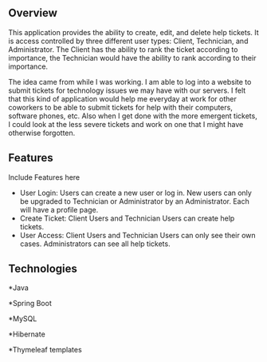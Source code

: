 ## Overview
This application provides the ability to create, edit, and delete help tickets. It is access controlled by three different user types: Client, Technician, and Administrator. The Client has the ability to rank the ticket according to importance, the Technician would have the ability to rank according to their importance.

The idea came from while I was working. I am able to log into a website to submit tickets for technology issues we may have with our servers. I felt that this kind of application would help me everyday at work for other coworkers to be able to submit tickets for help with their computers, software phones, etc. Also when I get done with the more emergent tickets, I could look at the less severe tickets and work on one that I might have otherwise forgotten.  



## Features
Include Features here
* User Login: Users can create a new user or log in. New users can only be upgraded to Technician or Administrator by an Administrator. Each will have a profile page.
* Create Ticket: Client Users and Technician Users can create help tickets.
* User Access: Client Users and Technician Users can only see their own cases. Administrators can see all help tickets. 

## Technologies
*Java

*Spring Boot

*MySQL

*Hibernate

*Thymeleaf templates
